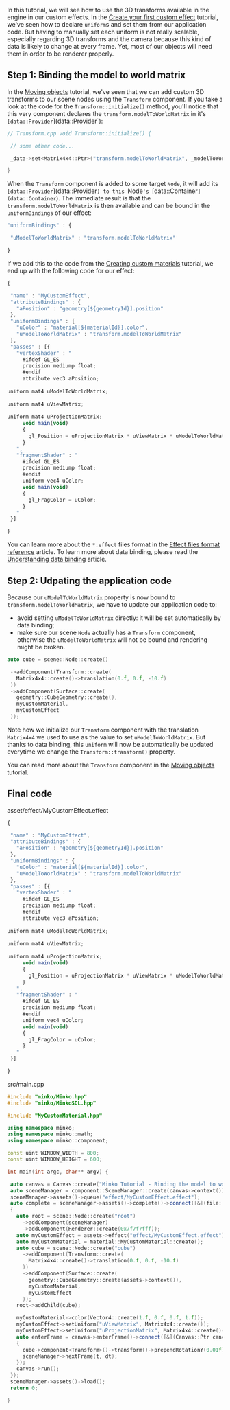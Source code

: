In this tutorial, we will see how to use the 3D transforms available in the engine in our custom effects. In the [Create your first custom effect](../tutorial/17-Creating_a_custom_effect.md) tutorial, we've seen how to declare `uniform`s and set them from our application code. But having to manually set each uniform is not really scalable, especially regarding 3D transforms and the camera because this kind of data is likely to change at every frame. Yet, most of our objects will need them in order to be renderer properly.

Step 1: Binding the model to world matrix
-----------------------------------------

In the [Moving objects](../tutorial/04-Moving_objects.md) tutorial, we've seen that we can add custom 3D transforms to our scene nodes using the `Transform` component. If you take a look at the code for the `Transform::initialize()` method, you'll notice that this very component declares the `transform.modelToWorldMatrix` in it's `[data::Provider`](data::Provider`):

```cpp
// Transform.cpp void Transform::initialize() {

 // some other code...

 _data->set<Matrix4x4::Ptr>("transform.modelToWorldMatrix", _modelToWorld);

} 
```


When the `Transform` component is added to some target `Node`, it will add its `[data::Provider`](data::Provider`) to this `Node`'s `[data::Container`](data::Container`). The immediate result is that the `transform.modelToWorldMatrix` is then available and can be bound in the `uniformBindings` of our effect:

```javascript
"uniformBindings" : {

 "uModelToWorldMatrix" : "transform.modelToWorldMatrix"

} 
```


If we add this to the code from the [Creating custom materials](../tutorial/18-Creating_custom_materials.md) tutorial, we end up with the following code for our effect:

```javascript
{

 "name" : "MyCustomEffect",
 "attributeBindings" : {
   "aPosition" : "geometry[${geometryId}].position"
 },
 "uniformBindings" : {
   "uColor" : "material[${materialId}].color",
   "uModelToWorldMatrix" : "transform.modelToWorldMatrix"
 },
 "passes" : [{
   "vertexShader" : "
     #ifdef GL_ES
     precision mediump float;
     #endif
     attribute vec3 aPosition;
    
uniform mat4 uModelToWorldMatrix;
    
uniform mat4 uViewMatrix;
    
uniform mat4 uProjectionMatrix;
     void main(void)
     {
       gl_Position = uProjectionMatrix * uViewMatrix * uModelToWorldMatrix * vec4(aPosition, 1.0);
     }
   ",
   "fragmentShader" : "
     #ifdef GL_ES
     precision mediump float;
     #endif
     uniform vec4 uColor;
     void main(void)
     {
       gl_FragColor = uColor;
     }
   "
 }]

} 
```


You can learn more about the `*.effect` files format in the [Effect files format reference](../article/Effect_file_format_reference.md) article. To learn more about data binding, please read the [Understanding data binding](../article/Understanding_data_binding.md) article.

Step 2: Udpating the application code
-------------------------------------

Because our `uModelToWorldMatrix` property is now bound to `transform.modelToWorldMatrix`, we have to update our application code to:

-   avoid setting `uModelToWorldMatrix` directly: it will be set automatically by data binding;
-   make sure our scene `Node` actually has a `Transform` component, otherwise the `uModelToWorldMatrix` will not be bound and rendering might be broken.

```cpp
auto cube = scene::Node::create()

 ->addComponent(Transform::create(
   Matrix4x4::create()->translation(0.f, 0.f, -10.f)
 ))
 ->addComponent(Surface::create(
   geometry::CubeGeometry::create(),
   myCustomMaterial,
   myCustomEffect
 ));

```


Note how we initialize our `Transform` component with the translation `Matrix4x4` we used to use as the value to set `uModelToWorldMatrix`. But thanks to data binding, this `uniform` will now be automatically be updated everytime we change the `Transform::transform()` property.

You can read more about the `Transform` component in the [Moving objects](../tutorial/04-Moving_objects.md) tutorial.

Final code
----------

asset/effect/MyCustomEffect.effect 
```javascript
{

 "name" : "MyCustomEffect",
 "attributeBindings" : {
   "aPosition" : "geometry[${geometryId}].position"
 },
 "uniformBindings" : {
   "uColor" : "material[${materialId}].color",
   "uModelToWorldMatrix" : "transform.modelToWorldMatrix"
 },
 "passes" : [{
   "vertexShader" : "
     #ifdef GL_ES
     precision mediump float;
     #endif
     attribute vec3 aPosition;
    
uniform mat4 uModelToWorldMatrix;
    
uniform mat4 uViewMatrix;
    
uniform mat4 uProjectionMatrix;
     void main(void)
     {
       gl_Position = uProjectionMatrix * uViewMatrix * uModelToWorldMatrix * vec4(aPosition, 1.0);
     }
   ",
   "fragmentShader" : "
     #ifdef GL_ES
     precision mediump float;
     #endif
     uniform vec4 uColor;
     void main(void)
     {
       gl_FragColor = uColor;
     }
   "
 }]

} 
```


src/main.cpp 
```cpp
#include "minko/Minko.hpp" 
#include "minko/MinkoSDL.hpp"

#include "MyCustomMaterial.hpp"

using namespace minko; 
using namespace minko::math; 
using namespace minko::component;

const uint WINDOW_WIDTH = 800; 
const uint WINDOW_HEIGHT = 600;

int main(int argc, char** argv) {

 auto canvas = Canvas::create("Minko Tutorial - Binding the model to world transform", WINDOW_WIDTH, WINDOW_HEIGHT);
 auto sceneManager = component::SceneManager::create(canvas->context());
 sceneManager->assets()->queue("effect/MyCustomEffect.effect");
 auto complete = sceneManager->assets()->complete()->connect([&](file::AssetLibrary::Ptr assets)
 {
   auto root = scene::Node::create("root")
     ->addComponent(sceneManager)
     ->addComponent(Renderer::create(0x7f7f7fff));
   auto myCustomEffect = assets->effect("effect/MyCustomEffect.effect");
   auto myCustomMaterial = material::MyCustomMaterial::create();
   auto cube = scene::Node::create("cube")
     ->addComponent(Transform::create(
       Matrix4x4::create()->translation(0.f, 0.f, -10.f)
     ))
     ->addComponent(Surface::create(
       geometry::CubeGeometry::create(assets->context()),
       myCustomMaterial,
       myCustomEffect
     ));
   root->addChild(cube);

   myCustomMaterial->color(Vector4::create(1.f, 0.f, 0.f, 1.f));
   myCustomEffect->setUniform("uViewMatrix", Matrix4x4::create());
   myCustomEffect->setUniform("uProjectionMatrix", Matrix4x4::create()->perspective((float)PI * 0.25f, (float)WINDOW_WIDTH / (float)WINDOW_HEIGHT, .1f, 1000.f));
   auto enterFrame = canvas->enterFrame()->connect([&](Canvas::Ptr canvas, float t, float dt)
   {
     cube->component<Transform>()->transform()->prependRotationY(0.01f);
     sceneManager->nextFrame(t, dt);
   });
   canvas->run();
 });
 sceneManager->assets()->load();
 return 0;

} 
```


